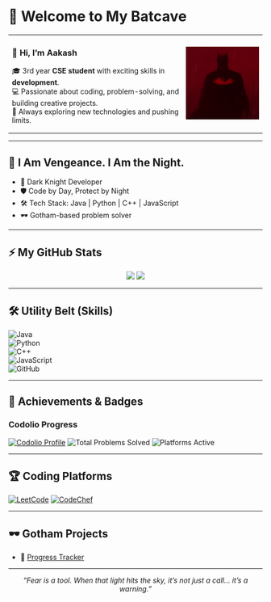 # 🦇 Welcome to My Batcave

<table>
  <tr>
    <td>
      <h3>👋 Hi, I’m <b>Aakash</b></h3>
      <p>
        🎓 3rd year <b>CSE student</b> with exciting skills in <b>development</b>.<br>
        💻 Passionate about coding, problem-solving, and building creative projects.<br>
        🚀 Always exploring new technologies and pushing limits.
      </p>
    </td>
    <td>
      <img src="./Robert Pattinson Batman GIF by Grillax®.gif" width="250" />
    </td>
  </tr>
</table>

---

## 🦇 I Am Vengeance. I Am the Night.

- 🌙 Dark Knight Developer
- 🛡️ Code by Day, Protect by Night
- 🛠 Tech Stack: Java | Python | C++ | JavaScript
- 🕶 Gotham-based problem solver

---

## ⚡ My GitHub Stats

<p align="center">
  <img src="https://github-readme-stats.vercel.app/api?username=Aakash-M-z&show_icons=true&theme=dark&bg_color=0D1117&title_color=ff0000&icon_color=ff0000" height="180"/>
  <img src="https://github-readme-streak-stats.herokuapp.com/?user=Aakash-M-z&theme=dark&background=0D1117&ring=ff0000&fire=ff0000&currStreakLabel=ff0000" height="180"/>
</p>

---

## 🛠 Utility Belt (Skills)

![Java](https://img.shields.io/badge/Java-black?style=for-the-badge&logo=openjdk)  
![Python](https://img.shields.io/badge/Python-darkblue?style=for-the-badge&logo=python)  
![C++](https://img.shields.io/badge/C++-darkred?style=for-the-badge&logo=cplusplus)  
![JavaScript](https://img.shields.io/badge/JavaScript-black?style=for-the-badge&logo=javascript)  
![GitHub](https://img.shields.io/badge/GitHub-darkgray?style=for-the-badge&logo=github)

---

## 🏅 Achievements & Badges

### Codolio Progress

[![Codolio Profile](https://img.shields.io/badge/Codolio-Profile-007ACC?style=for-the-badge&logo=codolio&logoColor=white)](https://codolio.com/profile/Aakash_M)
![Total Problems Solved](https://img.shields.io/badge/Total_Problems_Solved-700+-4CAF50?style=for-the-badge&logo=codolio&logoColor=white)
![Platforms Active](https://img.shields.io/badge/Platforms_Active-3-2196F3?style=for-the-badge&logo=codolio&logoColor=white)

---

## 🏆 Coding Platforms

[![LeetCode](https://img.shields.io/badge/LeetCode-FFA116?style=for-the-badge&logo=leetcode&logoColor=black)](https://leetcode.com/u/Aakash_420/)
[![CodeChef](https://img.shields.io/badge/CodeChef-5B4638?style=for-the-badge&logo=codechef&logoColor=white)](https://www.codechef.com/users/aakashleo)

---

## 🕶 Gotham Projects

- 🔗 [Progress Tracker](https://progress-tracker-ucdg.onrender.com/)

---

<p align="center">
  <i>“Fear is a tool. When that light hits the sky, it’s not just a call… it’s a warning.”</i>  
</p>
